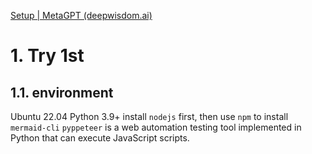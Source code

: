 [Setup | MetaGPT (deepwisdom.ai)](https://docs.deepwisdom.ai/main/en/guide/get_started/setup.html)

# 1. Try 1st

## 1.1. environment

Ubuntu 22.04 
Python 3.9+
install `nodejs` first, then use `npm` to install `mermaid-cli`
`pyppeteer` is a web automation testing tool implemented in Python that can execute JavaScript scripts.